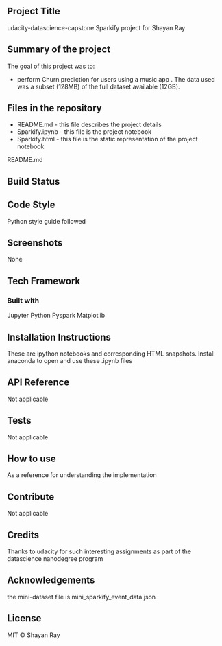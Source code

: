 ## Project Title
udacity-datascience-capstone Sparkify project  for Shayan Ray

## Summary of the project

The goal of this project was to:
- perform Churn prediction for users using a music app . The data used was a subset (128MB) of the full dataset available (12GB).

## Files in the repository

- README.md - this file describes the project details
- Sparkify.ipynb - this file is the project notebook  
- Sparkify.html - this file is the static representation of the project notebook  

README.md
## Build Status

## Code Style
Python style guide followed

## Screenshots
None

## Tech Framework
### Built with 
Jupyter
Python
Pyspark
Matplotlib



## Installation Instructions
These are ipython notebooks and corresponding HTML snapshots. Install anaconda to open and use these .ipynb files


## API Reference
Not applicable

## Tests
Not applicable

## How to use
As a reference for understanding the implementation

## Contribute
Not applicable

## Credits
Thanks to udacity for such interesting assignments as part of the datascience nanodegree program

## Acknowledgements
the mini-dataset file is mini_sparkify_event_data.json

## License
MIT © Shayan Ray
